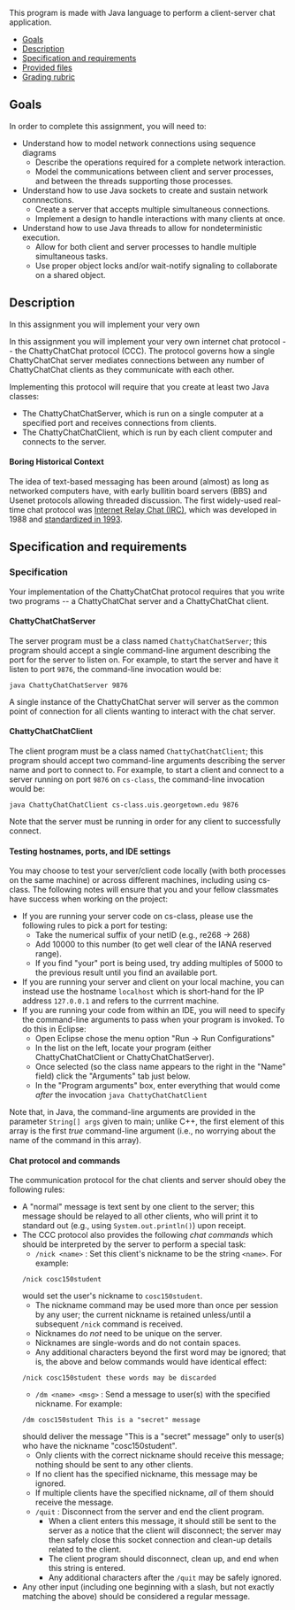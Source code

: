 This program is made with Java language to perform a client-server chat application.


- [Goals](#goals)
- [Description](#description)
- [Specification and requirements](#specification-and-requirements)
- [Provided files](#provided-files)
- [Grading rubric](#grading-rubric)

## Goals

In order to complete this assignment, you will need to:
- Understand how to model network connections using sequence diagrams
  - Describe the operations required for a complete network interaction.
  - Model the communications between client and server processes, and between the threads supporting those processes.
- Understand how to use Java sockets to create and sustain network connnections.
  - Create a server that accepts multiple simultaneous connections.
  - Implement a design to handle interactions with many clients at once.
- Understand how to use Java threads to allow for nondeterministic execution.
  - Allow for both client and server processes to handle multiple simultaneous tasks.
  - Use proper object locks and/or wait-notify signaling to collaborate on a shared object.

## Description

In this assignment you will implement your very own 

In this assignment you will implement your very own internet chat protocol -- the ChattyChatChat protocol (CCC). The protocol governs how a single ChattyChatChat server mediates connections between any number of ChattyChatChat clients as they communicate with each other.

Implementing this protocol will require that you create at least two Java classes:
- The ChattyChatChatServer, which is run on a single computer at a specified port and receives connections from clients.
- The ChattyChatChatClient, which is run by each client computer and connects to the server.

#### Boring Historical Context

The idea of text-based messaging has been around (almost) as long as networked computers have, with early bullitin board servers (BBS) and Usenet protocols allowing threaded discussion. The first widely-used real-time chat protocol was [Internet Relay Chat (IRC)](https://en.wikipedia.org/wiki/Internet_Relay_Chat), which was developed in 1988 and [standardized in 1993](https://tools.ietf.org/html/rfc1459).

## Specification and requirements

### Specification

Your implementation of the ChattyChatChat protocol requires that you write two programs -- a ChattyChatChat server and a ChattyChatChat client.

#### ChattyChatChatServer

The server program must be a class named `ChattyChatChatServer`; this program should accept a single command-line argument describing the port for the server to listen on. For example, to start the server and have it listen to port `9876`, the command-line invocation would be:
```
java ChattyChatChatServer 9876
```
A single instance of the ChattyChatChat server will server as the common point of connection for all clients wanting to interact with the chat server.

#### ChattyChatChatClient

The client program must be a class named `ChattyChatChatClient`; this program should accept two command-line arguments describing the server name and port to connect to. For example, to start a client and connect to a server running on port `9876` on `cs-class`, the command-line invocation would be:
```
java ChattyChatChatClient cs-class.uis.georgetown.edu 9876
```
Note that the server must be running in order for any client to successfully connect.

#### Testing hostnames, ports, and IDE settings

You may choose to test your server/client code locally (with both processes on the same machine) or across different machines, including using cs-class. The following notes will ensure that you and your fellow classmates have success when working on the project:
- If you are running your server code on cs-class, please use the following rules to pick a port for testing:
  - Take the numerical suffix of your netID (e.g., re268 -> 268)
  - Add 10000 to this number (to get well clear of the IANA reserved range). 
  - If you find "your" port is being used, try adding multiples of 5000 to the previous result until you find an available port.
- If you are running your server and client on your local machine, you can instead use the hostname `localhost` which is short-hand for the IP address `127.0.0.1` and refers to the currrent machine.
- If you are running your code from within an IDE, you will need to specify the command-line arguments to pass when your program is invoked. To do this in Eclipse:
  - Open Eclipse chose the menu option "Run -> Run Configurations"
  - In the list on the left, locate your program (either ChattyChatChatClient or ChattyChatChatServer).
  - Once selected (so the class name appears to the right in the "Name" field) click the "Arguments" tab just below.
  - In the "Program arguments" box, enter everything that would come *after* the invocation `java ChattyChatChatClient`

Note that, in Java, the command-line arguments are provided in the parameter `String[] args` given to main; unlike C++, the first element of this array is the first *true* command-line argument (i.e., no worrying about the name of the command in this array).  

#### Chat protocol and commands

The communication protocol for the chat clients and server should obey the following rules:
- A "normal" message is text sent by one client to the server; this message should be relayed to all other clients, who will print it to standard out (e.g., using `System.out.println()`) upon receipt.
- The CCC protocol also provides the following *chat commands* which should be interpreted by the server to perform a special task:
  - `/nick <name>` : Set this client's nickname to be the string `<name>`. For example:
  ```
  /nick cosc150student
  ```
  would set the user's nickname to `cosc150student`.
    - The nickname command may be used more than once per session by any user; the current nickname is retained unless/until a subsequent `/nick` command is received.
    - Nicknames do *not* need to be unique on the server.
    - Nicknames are single-words and do not contain spaces.
    - Any additional characters beyond the first word may be ignored; that is, the above and below commands would have identical effect:
  ```
  /nick cosc150student these words may be discarded
  ```
  - `/dm <name> <msg>` : Send a message to user(s) with the specified nickname. For example:
  ```
  /dm cosc150student This is a "secret" message
  ```
  should deliver the message "This is a "secret" message" only to user(s) who have the nickname "cosc150student".
    - Only clients with the correct nickname should receive this message; nothing should be sent to any other clients.
    - If no client has the specified nickname, this message may be ignored.
    - If multiple clients have the specified nickname, *all* of them should receive the message.
  - `/quit` : Disconnect from the server and end the client program.
    - When a client enters this message, it should still be sent to the server as a notice that the client will disconnect; the server may then safely close this socket connection and clean-up details related to the client.
    - The client program should disconnect, clean up, and end when this string is entered.
    - Any additional characters after the `/quit` may be safely ignored.
- Any other input (including one beginning with a slash, but not exactly matching the above) should be considered a regular message.
